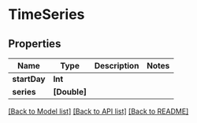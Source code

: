 # TimeSeries

## Properties
Name | Type | Description | Notes
------------ | ------------- | ------------- | -------------
**startDay** | **Int** |  | 
**series** | **[Double]** |  | 

[[Back to Model list]](../README.md#documentation-for-models) [[Back to API list]](../README.md#documentation-for-api-endpoints) [[Back to README]](../README.md)


